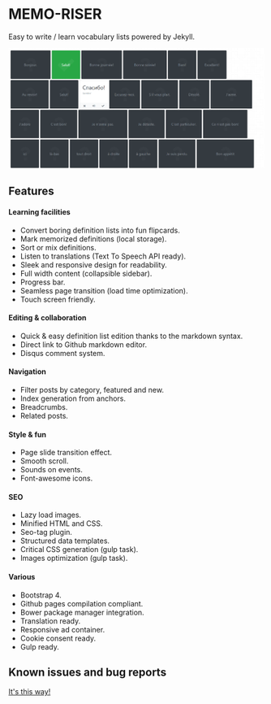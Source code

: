 # MEMO-RISER

Easy to write / learn vocabulary lists powered by Jekyll.

[![Preview](screenshot.png)](https://chrisbo246.github.io/memo-riser/)

## Features

#### Learning facilities

- Convert boring definition lists into fun flipcards.
- Mark memorized definitions (local storage).
- Sort or mix definitions.
- Listen to translations (Text To Speech API ready).
- Sleek and responsive design for readability.
- Full width content (collapsible sidebar).
- Progress bar.
- Seamless page transition (load time optimization).
- Touch screen friendly.

#### Editing & collaboration

- Quick & easy definition list edition thanks to the markdown syntax.
- Direct link to Github markdown editor.
- Disqus comment system.

#### Navigation

- Filter posts by category, featured and new.
- Index generation from anchors.
- Breadcrumbs.
- Related posts.

#### Style & fun

- Page slide transition effect.
- Smooth scroll.
- Sounds on events.
- Font-awesome icons.

#### SEO

- Lazy load images.
- Minified HTML and CSS.
- Seo-tag plugin.
- Structured data templates.
- Critical CSS generation (gulp task).
- Images optimization (gulp task).

#### Various

- Bootstrap 4.
- Github pages compilation compliant.
- Bower package manager integration.
- Translation ready.
- Responsive ad container.
- Cookie consent ready.
- Gulp ready.


## Known issues and bug reports

[It's this way!](https://github.com/chrisbo246/memo-riser/issues)
